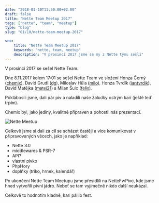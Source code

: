 ```yaml
---
date: "2018-01-10T11:50:00+02:00"
draft: false
title: "Nette Team Meetup 2017"
tags: ["nette", "team", "meetup"]
type: "blog"
slug: "01/10/nette-team-meetup-2017"

seo:
    title: "Nette Team Meetup 2017"
    keywords: "nette, team, meetup"
    description: "V prosinci 2017 jsme se my z Nette týmu sešli"
---
```


V prosinci 2017 se sešel Nette Team.

<!--more-->

Dne 8.11.2017 kolem 17:01 se sešel Nette Team ve složení Honza Černý ([chemix](https://github.com/chemix)), 
David Grudl ([dg](https://github.com/dg)), Miloslav Hůla ([milo](https://github.com/milo)), 
Honza Tvrdík ([jantvrdik](https://github.com/jantvrdik)), David Matějka ([matej21](https://github.com/matej21))
a Milan Šulc ([felix](https://github.com/f3l1x)).

Poklábosili jsme, dali pár piv a naladili naše žaludky ostrým kari (ještě teď trpím).

Chemix byl, jako jediný, kvalitně připraven a pohostil nás prezentací.

![][1]

Celkově jsme si dali za cíl se scházet častěji a více komunikovat v připravovaných věcech, jako je například:

- Nette 3.0
- middlewares & PSR-7
- API?
- vlastní pivko
- PhpHory
- doplňky (triko, hrnek, kalendář)

Po ukončení Nette Team Meetupu jsme přesídlili na NetteFwPivo, kde jsme hned vytvořili pivní jádro. Neboť se tam vyjímečně nikdo další neukázal.

Celkově to hodnotím kladně, kari pálilo fest.

[1]: /misc/blog/2017/01/10/nette-meetup.jpg (Nette Meetup)
